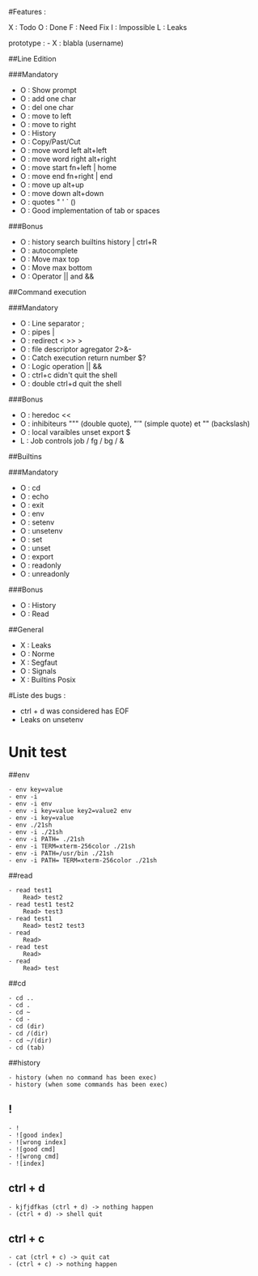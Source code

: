 #Features :

X : Todo
O : Done
F : Need Fix
I : Impossible
L : Leaks

prototype : - X : blabla (username)

##Line Edition

###Mandatory

- O : Show prompt
- O : add one char
- O : del one char
- O : move to left
- O : move to right
- O : History
- O : Copy/Past/Cut
- O : move word left alt+left
- O : move word right alt+right
- O : move start fn+left | home
- O : move end fn+right | end
- O : move up alt+up
- O : move down alt+down
- O : quotes " ' ` ()
- O : Good implementation of tab or spaces

###Bonus

- O : history search builtins history | ctrl+R
- O : autocomplete
- O : Move max top
- O : Move max bottom
- O : Operator || and &&

##Command execution

###Mandatory

- O : Line separator ;
- O : pipes |
- O : redirect  < >> >
- O : file descriptor agregator 2>&-
- O : Catch execution return number $?
- O : Logic operation || &&
- O : ctrl+c didn't quit the shell
- O : double ctrl+d quit the shell

###Bonus

- O : heredoc <<
- O : inhibiteurs """ (double quote), "’" (simple quote) et "\" (backslash)
- O : local varaibles unset export $
- L : Job controls job / fg / bg / &

##Builtins

###Mandatory

- O : cd
- O : echo
- O : exit
- O : env
- O : setenv
- O : unsetenv
- O : set
- O : unset
- O : export
- O : readonly
- O : unreadonly

###Bonus

- O : History
- O : Read

##General

- X : Leaks
- O : Norme
- X : Segfaut
- O : Signals
- X : Builtins Posix

#Liste des bugs :

- ctrl + d was considered has EOF
- Leaks on unsetenv


# Unit test

##env

```
- env key=value
- env -i
- env -i env
- env -i key=value key2=value2 env
- env -i key=value
- env ./21sh
- env -i ./21sh
- env -i PATH= ./21sh
- env -i TERM=xterm-256color ./21sh
- env -i PATH=/usr/bin ./21sh
- env -i PATH= TERM=xterm-256color ./21sh
```

##read

```
- read test1
 	Read> test2
- read test1 test2
 	Read> test3
- read test1 
 	Read> test2 test3 
- read
	Read>
- read test
	Read>
- read
	Read> test
```

##cd

```
- cd ..
- cd .
- cd ~
- cd -
- cd (dir)
- cd /(dir)
- cd ~/(dir)
- cd (tab)
```

##history

```
- history (when no command has been exec)
- history (when some commands has been exec)
```

## !

```
- !
- ![good index]
- ![wrong index]
- ![good cmd]
- ![wrong cmd]
- ![index]
```

## ctrl + d

```
- kjfjdfkas (ctrl + d) -> nothing happen
- (ctrl + d) -> shell quit
```

## ctrl + c

```
- cat (ctrl + c) -> quit cat
- (ctrl + c) -> nothing happen
```